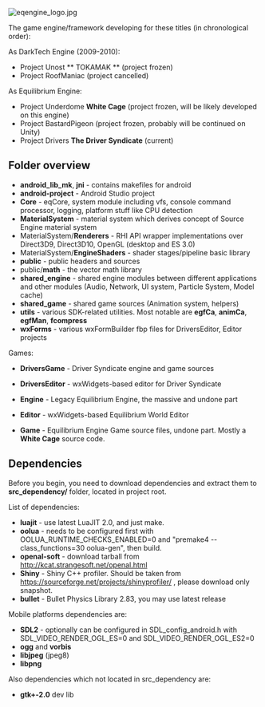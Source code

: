 ![eqengine_logo.jpg](https://bitbucket.org/repo/BzA5LG/images/960076965-eqengine_logo.jpg)

The game engine/framework developing for these titles (in chronological order):

As DarkTech Engine (2009-2010):

* Project Unost ** TOKAMAK ** (project frozen)
* Project RoofManiac (project cancelled)

As Equilibrium Engine:

* Project Underdome **White Cage** (project frozen, will be likely developed on this engine)
* Project BastardPigeon (project frozen, probably will be continued on Unity)
* Project Drivers **The Driver Syndicate** (current)

Folder overview
-------------

* **android_lib_mk**, **jni** - contains makefiles for android
* **android-project** - Android Studio project
* **Core** - eqCore, system module including vfs, console command processor, logging, platform stuff like CPU detection
* **MaterialSystem** - material system which derives concept of Source Engine material system
* MaterialSystem/**Renderers** - RHI API wrapper implementations over Direct3D9, Direct3D10, OpenGL (desktop and ES 3.0)
* MaterialSystem/**EngineShaders** - shader stages/pipeline basic library
* **public** - public headers and sources
* public/**math** - the vector math library
* **shared_engine** - shared engine modules between different applications and other modules (Audio, Network, UI system, Particle System, Model cache)
* **shared_game** - shared game sources (Animation system, helpers)
* **utils** - various SDK-related utilities. Most notable are **egfCa**, **animCa**, **egfMan**, **fcompress**
* **wxForms** - various wxFormBuilder fbp files for DriversEditor, Editor projects

Games:

* **DriversGame** - Driver Syndicate engine and game sources
* **DriversEditor** - wxWidgets-based editor for Driver Syndicate

* **Engine** - Legacy Equilibrium Engine, the massive and undone part
* **Editor** - wxWidgets-based Equilibrium World Editor
* **Game** - Equilibrium Engine Game source files, undone part. Mostly a **White Cage** source code.

Dependencies
-------------

Before you begin, you need to download dependencies and extract them to **src_dependency/** folder, located in project root.

List of dependencies:

* **luajit** - use latest LuaJIT 2.0, and just make.
* **oolua** - needs to be configured first with OOLUA_RUNTIME_CHECKS_ENABLED=0 and "premake4 --class_functions=30 oolua-gen", then build.
* **openal-soft** - download tarball from http://kcat.strangesoft.net/openal.html
* **Shiny** - Shiny C++ profiler. Should be taken from https://sourceforge.net/projects/shinyprofiler/ , please download only snapshot.
* **bullet** - Bullet Physics Library 2.83, you may use latest release

Mobile platforms dependencies are:

* **SDL2** - optionally can be configured in SDL_config_android.h with SDL_VIDEO_RENDER_OGL_ES=0 and SDL_VIDEO_RENDER_OGL_ES2=0
* **ogg** and **vorbis**
* **libjpeg** (jpeg8)
* **libpng**

Also dependencies which not located in src_dependency are:

* **gtk+-2.0** dev lib